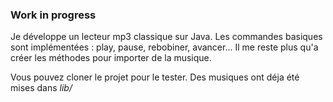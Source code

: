 ### Work in progress

Je développe un lecteur mp3 classique sur Java.
Les commandes basiques sont implémentées : play, pause, rebobiner, avancer...
Il me reste plus qu'a créer les méthodes pour importer de la musique.

Vous pouvez cloner le projet pour le tester. Des musiques ont déja été mises dans _lib/_